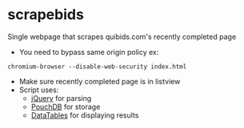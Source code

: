 scrapebids
==========

Single webpage that scrapes quibids.com's recently completed page

* You need to bypass same origin policy ex:
```
chromium-browser --disable-web-security index.html
```
* Make sure recently completed page is in listview
* Script uses:
    * [jQuery](http://jquery.com/) for parsing
    * [PouchDB](http://pouchdb.com/) for storage
    * [DataTables](http://www.datatables.net/) for displaying results